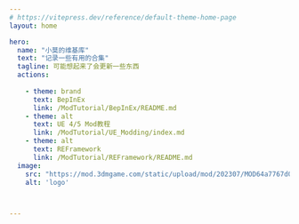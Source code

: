 ```yaml
---
# https://vitepress.dev/reference/default-theme-home-page
layout: home

hero:
  name: "小莫的维基库"
  text: "记录一些有用的合集"
  tagline: 可能想起来了会更新一些东西
  actions:
    
    - theme: brand
      text: BepInEx
      link: /ModTutorial/BepInEx/README.md
    - theme: alt
      text: UE 4/5 Mod教程
      link: /ModTutorial/UE_Modding/index.md
    - theme: alt
      text: REFramework
      link: /ModTutorial/REFramework/README.md
  image:
    src: "https://mod.3dmgame.com/static/upload/mod/202307/MOD64a7767d0409f.png@webp"
    alt: 'logo'



---
```


<style>
:root {
  --vp-home-hero-name-color: transparent;
  --vp-home-hero-name-background: -webkit-linear-gradient(120deg, #bd34fe 30%, #41d1ff);

  --vp-home-hero-image-background-image: linear-gradient(-45deg, #bd34fe 50%, #47caff 50%);
  --vp-home-hero-image-filter: blur(44px);
}

@media (min-width: 640px) {
  :root {
    --vp-home-hero-image-filter: blur(56px);
  }
}

@media (min-width: 960px) {
  :root {
    --vp-home-hero-image-filter: blur(68px);
  }
}
</style>